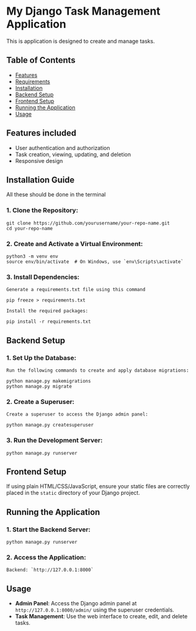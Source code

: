 # My Django Task Management Application

This is  application is designed to create and manage tasks. 
## Table of Contents

- [Features](#features)
- [Requirements](#requirements)
- [Installation](#installation)
- [Backend Setup](#backend-setup)
- [Frontend Setup](#frontend-setup)
- [Running the Application](#running-the-application)
- [Usage](#usage)

## Features included

- User authentication and authorization
- Task creation, viewing, updating, and deletion
- Responsive design


## Installation Guide
All these should be done in the terminal
### 1. Clone the Repository:

    git clone https://github.com/yourusername/your-repo-name.git
    cd your-repo-name

### 2. **Create and Activate a Virtual Environment**:

    python3 -m venv env
    source env/bin/activate  # On Windows, use `env\Scripts\activate`

### 3. **Install Dependencies**:

    Generate a requirements.txt file using this command
    
    pip freeze > requirements.txt

    Install the required packages:

    pip install -r requirements.txt

## Backend Setup

### 1. **Set Up the Database**:

    Run the following commands to create and apply database migrations:

    python manage.py makemigrations
    python manage.py migrate

### 2. **Create a Superuser**:

    Create a superuser to access the Django admin panel:

    python manage.py createsuperuser

### 3. **Run the Development Server**:

    
    python manage.py runserver
    

## Frontend Setup

If using plain HTML/CSS/JavaScript, ensure your static files are correctly placed in the `static` directory of your Django project.

## Running the Application

### 1. **Start the Backend Server**:

    python manage.py runserver

### 2. **Access the Application**:

    Backend: `http://127.0.0.1:8000`

## Usage

- **Admin Panel**: Access the Django admin panel at `http://127.0.0.1:8000/admin/` using the superuser credentials.
- **Task Management**: Use the web interface to create, edit, and delete tasks.


